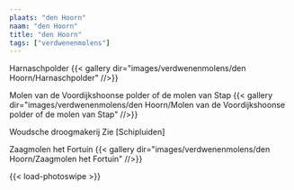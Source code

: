 ```yaml
---
plaats: "den Hoorn"
naam: "den Hoorn"
title: "den Hoorn"
tags: ["verdwenenmolens"]
---
```


Harnaschpolder
{{< gallery dir="images/verdwenenmolens/den Hoorn/Harnaschpolder" //>}}

Molen van de Voordijkshoonse polder of de molen van Stap
{{< gallery dir="images/verdwenenmolens/den Hoorn/Molen van de Voordijkshoonse polder of de molen van Stap" //>}}

Woudsche droogmakerij
Zie [Schipluiden]

Zaagmolen het Fortuin
{{< gallery dir="images/verdwenenmolens/den Hoorn/Zaagmolen het Fortuin" //>}}

{{< load-photoswipe >}}